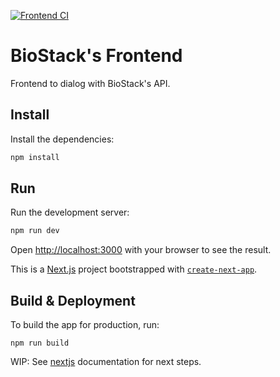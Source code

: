 
[![Frontend CI](https://github.com/berdal84/biostack/actions/workflows/node.js.yml/badge.svg)](https://github.com/berdal84/biostack/actions/workflows/node.js.yml)

# BioStack's Frontend

Frontend to dialog with BioStack's API.

## Install

Install the dependencies:

```bash
npm install
```

## Run

Run the development server:

```bash
npm run dev
```

Open [http://localhost:3000](http://localhost:3000) with your browser to see the result.


This is a [Next.js](https://nextjs.org/) project bootstrapped with [`create-next-app`](https://github.com/vercel/next.js/tree/canary/packages/create-next-app).


## Build & Deployment

To build the app for production, run:

```
npm run build
```

WIP: See [nextjs](https://nextjs.org/docs/pages/building-your-application/deploying) documentation for next steps.